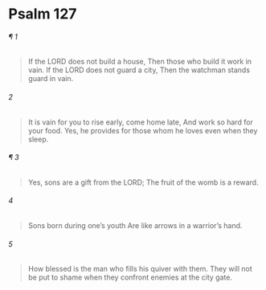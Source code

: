 # Psalm 127
###### ¶ 1
> If the LORD does not build a house,
> Then those who build it work in vain.
> If the LORD does not guard a city,
> Then the watchman stands guard in vain.
###### 2
> It is vain for you to rise early, come home late,
> And work so hard for your food.
> Yes, he provides for those whom he loves even when they sleep.
###### ¶ 3
> Yes, sons are a gift from the LORD;
> The fruit of the womb is a reward.
###### 4
> Sons born during one’s youth
> Are like arrows in a warrior’s hand.
###### 5
> How blessed is the man who fills his quiver with them.
> They will not be put to shame when they confront enemies at the city gate.
